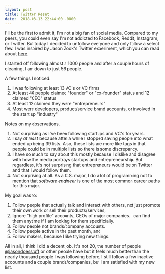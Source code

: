 ```yaml
---
layout: post
title: Twitter Reset
date:  2018-03-13 22:44:00 -0800
---
```


I'll be the first to admit it, I'm not a big fan of social media. Compared to my peers, you could even say I'm not addicted to Facebook, Reddit, Instagram, or Twitter. But today I decided to unfollow everyone and only follow a select few. I was inspired by Jason Zook's Twitter experiment, which you can read about [here](https://jasondoesstuff.com/unfollowing-twitter-experiment/).  

I started off following almost a 1000 people and after a couple hours of cleaning, I am down to just 56 people.  

A few things I noticed:  
1. I was following at least 13 VC's or VC firms
2. At least 46 people claimed "founder" or "co-founder" status and 12 claimed "CEO" status
3. At least 12 claimed they were "entrepreneurs"
4. Most were developers, product/service brand accounts, or involved in the start up "industry"

Notes on my observations.
1. Not surprising as I've been following startups and VC's for years.  
2. I say *at least* because after a while I stopped saving people into what ended up being 39 lists. Also, these lists are more like tags in that people could be in multiple lists so there is some discrepancy. 
3. I have so much to say about this mostly because I dislike and disagree with how the media portrays startups and entrepreneurship. But regardless, it's not surprising that entrepreneurs would be on Twitter and that I would follow them.
4. Not surprising at all. As a C.S. major, I do a lot of programming not to mention that *software engineer* is one of the most common career paths for this major.

My goal was to:
1. Follow people that actually talk and interact with others, not just promote their own work or sell their products/services,
2. Ignore "high profile" accounts, CEOs of major companies. I can find them anytime if I am looking for them specificially.
3. Follow people not brands/company accounts. 
4. Follow people active in the past month, and
5. Follow makers, because I like trying new things.

All in all, I think I did a decent job. It's not 20, the number of people [@jasondoesstuff](https://twitter.com/jasondoesstuff) or other people have but it feels much better than the nearly thousand people I was following before. I still follow a few inactive accounts and a couple brands/companies, but I am satisfied with my new list.